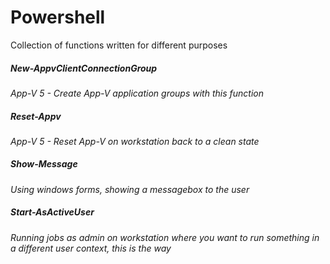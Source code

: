 # Powershell
Collection of functions written for different purposes

##### New-AppvClientConnectionGroup
_App-V 5 - Create App-V application groups with this function_

##### Reset-Appv
_App-V 5 - Reset App-V on workstation back to a clean state_

##### Show-Message
_Using windows forms, showing a messagebox to the user_

##### Start-AsActiveUser
_Running jobs as admin on workstation where you want to run something in a different user context, this is the way_
